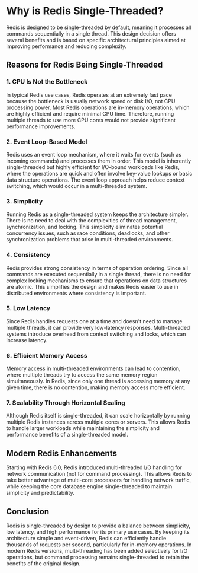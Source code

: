 # Why is Redis Single-Threaded?

Redis is designed to be single-threaded by default, meaning it processes all commands sequentially in a single thread. This design decision offers several benefits and is based on specific architectural principles aimed at improving performance and reducing complexity.

## Reasons for Redis Being Single-Threaded

### 1. **CPU Is Not the Bottleneck**
In typical Redis use cases, Redis operates at an extremely fast pace because the bottleneck is usually network speed or disk I/O, not CPU processing power. Most Redis operations are in-memory operations, which are highly efficient and require minimal CPU time. Therefore, running multiple threads to use more CPU cores would not provide significant performance improvements.

### 2. **Event Loop-Based Model**
Redis uses an event loop mechanism, where it waits for events (such as incoming commands) and processes them in order. This model is inherently single-threaded but highly efficient for I/O-bound workloads like Redis, where the operations are quick and often involve key-value lookups or basic data structure operations. The event loop approach helps reduce context switching, which would occur in a multi-threaded system.

### 3. **Simplicity**
Running Redis as a single-threaded system keeps the architecture simpler. There is no need to deal with the complexities of thread management, synchronization, and locking. This simplicity eliminates potential concurrency issues, such as race conditions, deadlocks, and other synchronization problems that arise in multi-threaded environments.

### 4. **Consistency**
Redis provides strong consistency in terms of operation ordering. Since all commands are executed sequentially in a single thread, there is no need for complex locking mechanisms to ensure that operations on data structures are atomic. This simplifies the design and makes Redis easier to use in distributed environments where consistency is important.

### 5. **Low Latency**
Since Redis handles requests one at a time and doesn't need to manage multiple threads, it can provide very low-latency responses. Multi-threaded systems introduce overhead from context switching and locks, which can increase latency.

### 6. **Efficient Memory Access**
Memory access in multi-threaded environments can lead to contention, where multiple threads try to access the same memory region simultaneously. In Redis, since only one thread is accessing memory at any given time, there is no contention, making memory access more efficient.

### 7. **Scalability Through Horizontal Scaling**
Although Redis itself is single-threaded, it can scale horizontally by running multiple Redis instances across multiple cores or servers. This allows Redis to handle larger workloads while maintaining the simplicity and performance benefits of a single-threaded model.

## Modern Redis Enhancements

Starting with Redis 6.0, Redis introduced multi-threaded I/O handling for network communication (not for command processing). This allows Redis to take better advantage of multi-core processors for handling network traffic, while keeping the core database engine single-threaded to maintain simplicity and predictability.

## Conclusion

Redis is single-threaded by design to provide a balance between simplicity, low latency, and high performance for its primary use cases. By keeping its architecture simple and event-driven, Redis can efficiently handle thousands of requests per second, particularly for in-memory operations. In modern Redis versions, multi-threading has been added selectively for I/O operations, but command processing remains single-threaded to retain the benefits of the original design.
